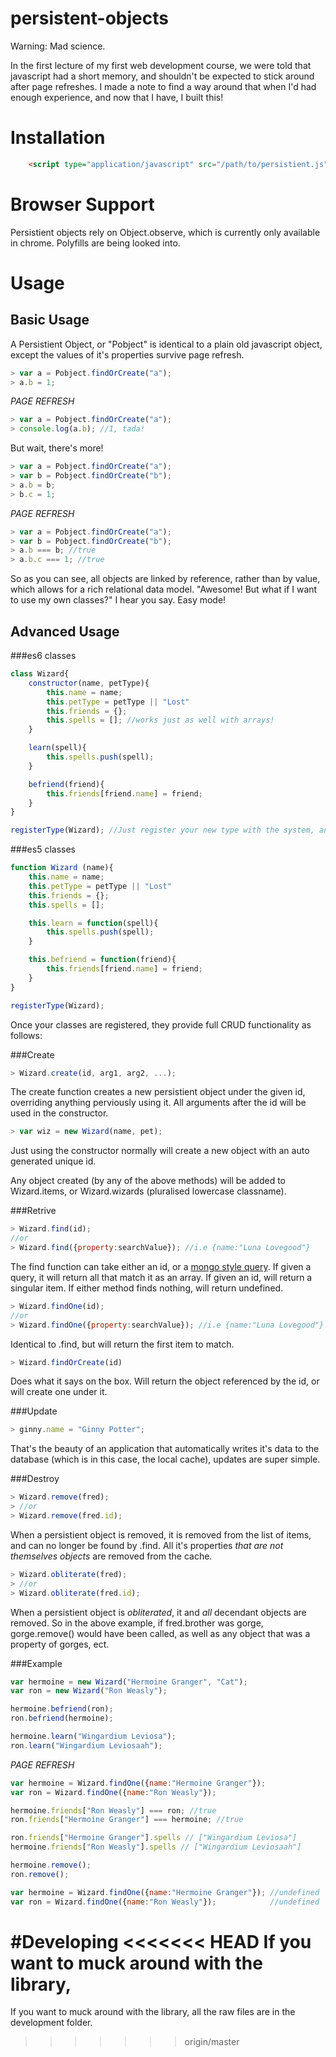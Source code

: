 # persistent-objects

Warning: Mad science.

In the first lecture of my first web development course, we were told that javascript had a short memory, and shouldn't be expected to stick around after page refreshes. I made a note to find a way around that when I'd had enough experience, and now that I have, I built this!

# Installation

```html
    <script type="application/javascript" src="/path/to/persistient.js"></script>
```

# Browser Support
Persistient objects rely on Object.observe, which is currently only available in chrome. Polyfills are being looked into.

# Usage

## Basic Usage
A Persistient Object, or "Pobject" is identical to a plain old javascript object, except the values of it's properties survive page refresh.
```javascript
> var a = Pobject.findOrCreate("a");
> a.b = 1;
```

*PAGE REFRESH*

```javascript
> var a = Pobject.findOrCreate("a");
> console.log(a.b); //1, tada!
```

But wait, there's more!

```javascript
> var a = Pobject.findOrCreate("a");
> var b = Pobject.findOrCreate("b");
> a.b = b;
> b.c = 1;
```

*PAGE REFRESH*

```javascript
> var a = Pobject.findOrCreate("a");
> var b = Pobject.findOrCreate("b");
> a.b === b; //true
> a.b.c === 1; //true
```

So as you can see, all objects are linked by reference, rather than by value, which allows for a rich relational data model. "Awesome! But what if I want to use my own classes?" I hear you say. Easy mode!

## Advanced Usage

###es6 classes
```javascript
class Wizard{
    constructor(name, petType){
        this.name = name;
        this.petType = petType || "Lost"
        this.friends = {};
        this.spells = []; //works just as well with arrays!
    }

    learn(spell){
        this.spells.push(spell);
    }

    befriend(friend){
        this.friends[friend.name] = friend;
    }
}

registerType(Wizard); //Just register your new type with the system, and you're good to go!
```

###es5 classes

```javascript
function Wizard (name){
    this.name = name;
    this.petType = petType || "Lost"
    this.friends = {};
    this.spells = [];

    this.learn = function(spell){
        this.spells.push(spell);
    }

    this.befriend = function(friend){
        this.friends[friend.name] = friend;
    }
}

registerType(Wizard);
```

Once your classes are registered, they provide full CRUD functionality as follows:

###Create
```javascript
> Wizard.create(id, arg1, arg2, ...);
```
The create function creates a new persistient object under the given id, overriding anything perviously using it. All arguments after the id will be used in the constructor.

```javascript
> var wiz = new Wizard(name, pet);
```
Just using the constructor normally will create a new object with an auto generated unique id.

Any object created (by any of the above methods) will be added to Wizard.items, or Wizard.wizards (pluralised lowercase classname).

###Retrive
```javascript
> Wizard.find(id);
//or
> Wizard.find({property:searchValue}); //i.e {name:"Luna Lovegood"}
```
The find function can take either an id, or a [mongo style query](https://github.com/crcn/sift.js/tree/master). If given a query, it will return all that match it as an array. If given an id, will return a singular item.
If either method finds nothing, will return undefined.

```javascript
> Wizard.findOne(id);
//or
> Wizard.findOne({property:searchValue}); //i.e {name:"Luna Lovegood"}
```
Identical to .find, but will return the first item to match.

```javascript
> Wizard.findOrCreate(id)
```
Does what it says on the box. Will return the object referenced by the id, or will create one under it.

###Update
```javascript
> ginny.name = "Ginny Potter";
```
That's the beauty of an application that automatically writes it's data to the database (which is in this case, the local cache), updates are super simple.

###Destroy
```javascript
> Wizard.remove(fred);
> //or
> Wizard.remove(fred.id);
```
When a persistient object is removed, it is removed from the list of items, and can no longer be found by .find. All it's properties *that are not themselves objects* are removed from the cache.

```javascript
> Wizard.obliterate(fred);
> //or
> Wizard.obliterate(fred.id);
```
When a persistient object is *obliterated*, it and *all* decendant objects are removed. So in the above example, if fred.brother was gorge, gorge.remove() would have been called, as well as any object that was a property of gorges, ect.

###Example

```javascript
var hermoine = new Wizard("Hermoine Granger", "Cat");
var ron = new Wizard("Ron Weasly");

hermoine.befriend(ron);
ron.befriend(hermoine);

hermoine.learn("Wingardium Leviosa");
ron.learn("Wingardium Leviosaah");
```

*PAGE REFRESH*

```javascript
var hermoine = Wizard.findOne({name:"Hermoine Granger"});
var ron = Wizard.findOne({name:"Ron Weasly"});

hermoine.friends["Ron Weasly"] === ron; //true
ron.friends["Hermoine Granger"] === hermoine; //true

ron.friends["Hermoine Granger"].spells // ["Wingardium Leviosa"]
hermoine.friends["Ron Weasly"].spells // ["Wingardium Leviosaah"]

hermoine.remove();
ron.remove();

var hermoine = Wizard.findOne({name:"Hermoine Granger"}); //undefined
var ron = Wizard.findOne({name:"Ron Weasly"});            //undefined
```

#Developing
<<<<<<< HEAD
If you want to muck around with the library, 
=======
If you want to muck around with the library, all the raw files are in the development folder.
>>>>>>> origin/master
